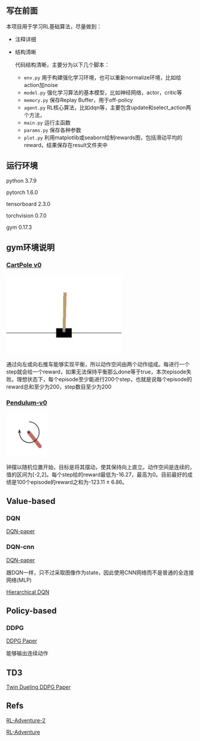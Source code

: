 

## 写在前面

本项目用于学习RL基础算法，尽量做到：

* 注释详细
* 结构清晰
  
  代码结构清晰，主要分为以下几个脚本：

  * ```env.py``` 用于构建强化学习环境，也可以重新normalize环境，比如给action加noise
  * ```model.py``` 强化学习算法的基本模型，比如神经网络，actor，critic等
  * ```memory.py``` 保存Replay Buffer，用于off-policy
  * ```agent.py``` RL核心算法，比如dqn等，主要包含update和select_action两个方法，
  * ```main.py``` 运行主函数
  * ```params.py``` 保存各种参数
  * ```plot.py``` 利用matplotlib或seaborn绘制rewards图，包括滑动平均的reward，结果保存在result文件夹中

## 运行环境

python 3.7.9

pytorch 1.6.0

tensorboard 2.3.0 

torchvision 0.7.0 

gym 0.17.3

## gym环境说明

### [CartPole v0](https://github.com/openai/gym/wiki/CartPole-v0)

<img src="assets/image-20200820174307301.png" alt="image-20200820174307301" style="zoom:50%;" />

通过向左或向右推车能够实现平衡，所以动作空间由两个动作组成。每进行一个step就会给一个reward，如果无法保持平衡那么done等于true，本次episode失败。理想状态下，每个episode至少能进行200个step，也就是说每个episode的reward总和至少为200，step数目至少为200

### [Pendulum-v0](https://github.com/openai/gym/wiki/Pendulum-v0)

<img src="assets/image-20200820174814084.png" alt="image-20200820174814084" style="zoom:50%;" />

钟摆以随机位置开始，目标是将其摆动，使其保持向上直立。动作空间是连续的，值的区间为[-2,2]。每个step给的reward最低为-16.27，最高为0。目前最好的成绩是100个episode的reward之和为-123.11 ± 6.86。

## Value-based



### DQN

[DQN-paper](https://www.cs.toronto.edu/~vmnih/docs/dqn.pdf)


### DQN-cnn

[DQN-paper](https://www.cs.toronto.edu/~vmnih/docs/dqn.pdf)

跟DQN一样，只不过采取图像作为state，因此使用CNN网络而不是普通的全连接网络(MLP)

[Hierarchical DQN](https://arxiv.org/abs/1604.06057)

## Policy-based

### DDPG

[DDPG Paper](https://arxiv.org/abs/1509.02971)

能够输出连续动作

## TD3

[Twin Dueling DDPG Paper](https://arxiv.org/abs/1802.09477)

## Refs


[RL-Adventure-2](https://github.com/higgsfield/RL-Adventure-2)

[RL-Adventure](https://github.com/higgsfield/RL-Adventure)
